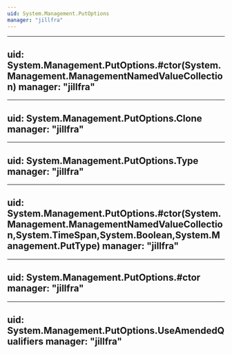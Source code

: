 ```yaml
---
uid: System.Management.PutOptions
manager: "jillfra"
---
```


---
uid: System.Management.PutOptions.#ctor(System.Management.ManagementNamedValueCollection)
manager: "jillfra"
---

---
uid: System.Management.PutOptions.Clone
manager: "jillfra"
---

---
uid: System.Management.PutOptions.Type
manager: "jillfra"
---

---
uid: System.Management.PutOptions.#ctor(System.Management.ManagementNamedValueCollection,System.TimeSpan,System.Boolean,System.Management.PutType)
manager: "jillfra"
---

---
uid: System.Management.PutOptions.#ctor
manager: "jillfra"
---

---
uid: System.Management.PutOptions.UseAmendedQualifiers
manager: "jillfra"
---
